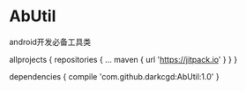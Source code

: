 # AbUtil
android开发必备工具类

allprojects {
		repositories {
			...
			maven { url 'https://jitpack.io' }
		}
	}
  
  
  dependencies {
	        compile 'com.github.darkcgd:AbUtil:1.0'
	}
